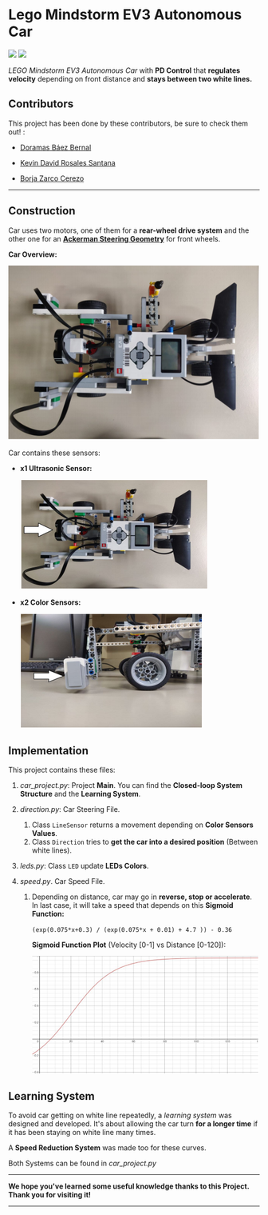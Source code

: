 # Lego Mindstorm EV3 Autonomous Car

<img src="https://img.shields.io/badge/license-MIT-green.svg" />  <img src="https://img.shields.io/badge/version-1.0-red.svg" /> 

*LEGO Mindstorm EV3 Autonomous Car* with **PD Control** that **regulates velocity** depending on front distance and **stays between two white lines.**

## Contributors

This project has been done by these contributors, be sure to check them out! :

- [Doramas Báez Bernal](https://github.com/doramasma)
- [Kevin David Rosales Santana](https://github.com/kevinrosalesdev)

- [Borja Zarco Cerezo](https://github.com/BorjaZarco)

***

## Construction

Car uses two motors, one of them for a **rear-wheel drive system** and the other one for an [**Ackerman Steering Geometry**](https://mindstormspodcast.wordpress.com/2013/04/15/ackermann/) for front wheels. 

**Car Overview:**

<img src="./images/car_overview.png" />

Car contains these sensors:

- **x1 Ultrasonic Sensor:**

  <img src="./images/ultrasonic_sensor.png" />

- **x2 Color Sensors:**

  <img src="./images/color_sensor.png" />

## Implementation

This project contains these files:

1. *car_project.py*: Project **Main**. You can find the **Closed-loop System Structure** and the **Learning System**.

2. *direction.py*: Car Steering File. 

   1. Class `LineSensor` returns a movement depending on **Color Sensors Values**.
   2. Class `Direction` tries to **get the car into a desired position** (Between white lines).

3. *leds.py*: Class `LED` update **LEDs Colors**.

4. *speed.py*. Car Speed File.

   1. Depending on distance, car may go in **reverse, stop or accelerate**. In last case, it will take a speed that depends on this **Sigmoid Function:**

      `(exp(0.075*x+0.3) / (exp(0.075*x + 0.01) + 4.7 )) - 0.36`

      **Sigmoid Function Plot** (Velocity [0-1] vs Distance [0-120]):

      <img src=./images/sigmoid_function.png />

## Learning System

To avoid car getting on white line repeatedly, a *learning system* was designed and developed. It's about allowing the car turn **for a longer time** if it has been staying on white line many times. 

A **Speed Reduction System** was made too for these curves.

Both Systems can be found in *car_project.py*

***

**We hope you've learned some useful knowledge thanks to this Project. Thank you for visiting it!**

***
